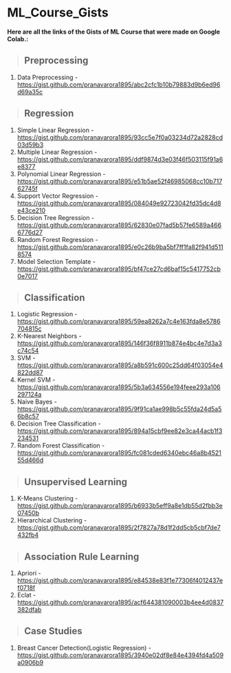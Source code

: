 # ML_Course_Gists

**Here are all the links of the Gists of ML Course that were made on Google Colab.:**

> ## Preprocessing
1. Data Preprocessing - https://gist.github.com/pranavarora1895/abc2cfc1b10b79883d9b6ed96d69a35c

> ## Regression
1.  Simple Linear Regression - https://gist.github.com/pranavarora1895/93cc5e7f0a03234d72a2828cd03d59b3
1.  Multiple Linear Regression - https://gist.github.com/pranavarora1895/ddf9874d3e03f46f503115f91a6e8377
1.  Polynomial Linear Regression - https://gist.github.com/pranavarora1895/e51b5ae52f46985068cc10b71762745f
1.  Support Vector Regression - https://gist.github.com/pranavarora1895/084049e92723042fd35dc4d8e43ce210
1.  Decision Tree Regression - https://gist.github.com/pranavarora1895/62830e07fad5b57fe6589a4666776d27
1.  Random Forest Regression - https://gist.github.com/pranavarora1895/e0c26b9ba5bf7ff1fa82f941d5118574
1.  Model Selection Template - https://gist.github.com/pranavarora1895/bf47ce27cd6baf15c5417752cb0e7017

> ## Classification
1. Logistic Regression - https://gist.github.com/pranavarora1895/59ea8262a7c4e163fda8e5786704815c
2. K-Nearest Neighbors - https://gist.github.com/pranavarora1895/146f36f8911b874e4bc4e7d3a3c74c54
3. SVM - https://gist.github.com/pranavarora1895/a8b591c600c25dd64f03054e4822dd87
4. Kernel SVM - https://gist.github.com/pranavarora1895/5b3a634556e194feee293a106297124a
5. Naive Bayes - https://gist.github.com/pranavarora1895/9f91ca1ae998b5c55fda24d5a56b8c57
6. Decision Tree Classification - https://gist.github.com/pranavarora1895/894a15cbf9ee82e3ca44acb1f3234531
7. Random Forest Classification - https://gist.github.com/pranavarora1895/fc081cded6340ebc46a8b452155d466d

> ## Unsupervised Learning
1. K-Means Clustering - https://gist.github.com/pranavarora1895/b6933b5eff9a8e1db55d2fbb3e07450b
2. Hierarchical Clustering - https://gist.github.com/pranavarora1895/2f7827a78d1f2dd5cb5cbf7de7432fb4

> ## Association Rule Learning
1. Apriori - https://gist.github.com/pranavarora1895/e84538e83f1e77306f4012437ef0718f
2. Eclat - https://gist.github.com/pranavarora1895/acf644381090003b4ee4d0837382dfab

> ## Case Studies
1. Breast Cancer Detection(Logistic Regression) - https://gist.github.com/pranavarora1895/3940e02df8e84e4394fd4a509a0906b9

